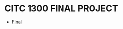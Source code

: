 # CITC 1300 FINAL PROJECT

<ul>
<li><a href="Responsive/index.html" target="_blank">Final</a></li>

</ul>